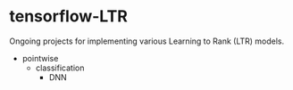 # tensorflow-LTR

Ongoing projects for implementing various Learning to Rank (LTR) models.

- pointwise
    - classification
        - DNN
